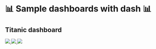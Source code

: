 # 📊 Sample dashboards with dash 📊

## Titanic dashboard
<a href="https://towardsdatascience.com/dash101-part-1-introduction-to-dash-layout-810ec449ad43">
    <img src="https://img.shields.io/badge/READ PART 1 ON MEDIUM-12100E?logo=medium&color=000&logoColor=white" />
</a>
<a href="https://towardsdatascience.com/dash101-part-2-prettify-dash-dashboard-with-css-and-python-3866c069a3b6">
    <img src="https://img.shields.io/badge/READ PART 2 ON MEDIUM-12100E?logo=medium&color=000&logoColor=white" />
</a>
<a href="https://towardsdatascience.com/dash101-part-3-add-interactivity-with-dash-callback-420f564ad622">
    <img src="https://img.shields.io/badge/READ PART 3 ON MEDIUM-12100E?logo=medium&color=000&logoColor=white" />
</a>

